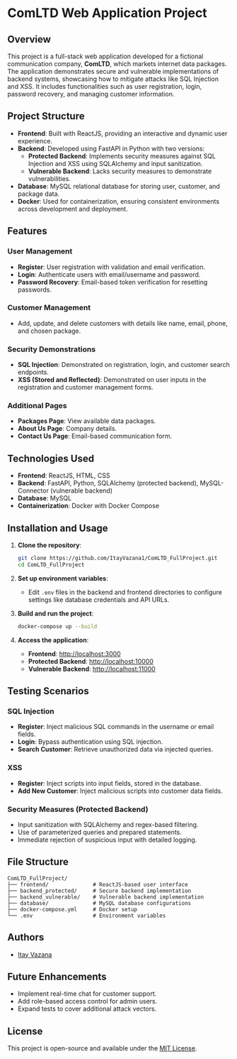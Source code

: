 
# ComLTD Web Application Project

## Overview
This project is a full-stack web application developed for a fictional communication company, **ComLTD**, which markets internet data packages. The application demonstrates secure and vulnerable implementations of backend systems, showcasing how to mitigate attacks like SQL Injection and XSS. It includes functionalities such as user registration, login, password recovery, and managing customer information.

## Project Structure
- **Frontend**: Built with ReactJS, providing an interactive and dynamic user experience.
- **Backend**: Developed using FastAPI in Python with two versions:
  - **Protected Backend**: Implements security measures against SQL Injection and XSS using SQLAlchemy and input sanitization.
  - **Vulnerable Backend**: Lacks security measures to demonstrate vulnerabilities.
- **Database**: MySQL relational database for storing user, customer, and package data.
- **Docker**: Used for containerization, ensuring consistent environments across development and deployment.

## Features
### User Management
- **Register**: User registration with validation and email verification.
- **Login**: Authenticate users with email/username and password.
- **Password Recovery**: Email-based token verification for resetting passwords.

### Customer Management
- Add, update, and delete customers with details like name, email, phone, and chosen package.

### Security Demonstrations
- **SQL Injection**: Demonstrated on registration, login, and customer search endpoints.
- **XSS (Stored and Reflected)**: Demonstrated on user inputs in the registration and customer management forms.

### Additional Pages
- **Packages Page**: View available data packages.
- **About Us Page**: Company details.
- **Contact Us Page**: Email-based communication form.

## Technologies Used
- **Frontend**: ReactJS, HTML, CSS
- **Backend**: FastAPI, Python, SQLAlchemy (protected backend), MySQL-Connector (vulnerable backend)
- **Database**: MySQL
- **Containerization**: Docker with Docker Compose

## Installation and Usage
1. **Clone the repository**:
   ```bash
   git clone https://github.com/ItayVazana1/ComLTD_FullProject.git
   cd ComLTD_FullProject
   ```

2. **Set up environment variables**:
   - Edit `.env` files in the backend and frontend directories to configure settings like database credentials and API URLs.

3. **Build and run the project**:
   ```bash
   docker-compose up --build
   ```

4. **Access the application**:
   - **Frontend**: [http://localhost:3000](http://localhost:3000)
   - **Protected Backend**: [http://localhost:10000](http://localhost:10000)
   - **Vulnerable Backend**: [http://localhost:11000](http://localhost:11000)

## Testing Scenarios
### SQL Injection
- **Register**: Inject malicious SQL commands in the username or email fields.
- **Login**: Bypass authentication using SQL injection.
- **Search Customer**: Retrieve unauthorized data via injected queries.

### XSS
- **Register**: Inject scripts into input fields, stored in the database.
- **Add New Customer**: Inject malicious scripts into customer data fields.

### Security Measures (Protected Backend)
- Input sanitization with SQLAlchemy and regex-based filtering.
- Use of parameterized queries and prepared statements.
- Immediate rejection of suspicious input with detailed logging.

## File Structure
```
ComLTD_FullProject/
├── frontend/              # ReactJS-based user interface
├── backend_protected/     # Secure backend implementation
├── backend_vulnerable/    # Vulnerable backend implementation
├── database/              # MySQL database configurations
├── docker-compose.yml     # Docker setup
└── .env                   # Environment variables
```

## Authors
- [Itay Vazana](https://github.com/ItayVazana1)

## Future Enhancements
- Implement real-time chat for customer support.
- Add role-based access control for admin users.
- Expand tests to cover additional attack vectors.

## License
This project is open-source and available under the [MIT License](LICENSE).
